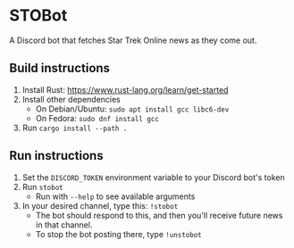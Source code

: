 # STOBot
A Discord bot that fetches Star Trek Online news as they come out.
## Build instructions
1. Install Rust: https://www.rust-lang.org/learn/get-started
2. Install other dependencies
   * On Debian/Ubuntu: `sudo apt install gcc libc6-dev`
   * On Fedora: `sudo dnf install gcc`
3. Run `cargo install --path .`
## Run instructions
1. Set the `DISCORD_TOKEN` environment variable to your Discord bot's token
2. Run `stobot`
   * Run with `--help` to see available arguments
3. In your desired channel, type this: `!stobot`
   * The bot should respond to this, and then you'll receive future news in that channel.
   * To stop the bot posting there, type `!unstobot`
